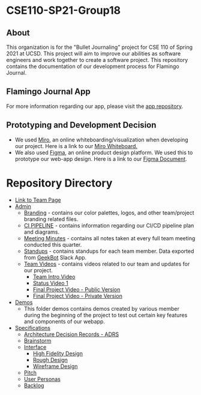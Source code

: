 # CSE110-SP21-Group18
## About
This organization is for the "Bullet Journaling" project for CSE 110 of Spring 2021 at UCSD. This project will aim to improve our abilities as software engineers and work together to create a software project. This repository contains the documentation of our development process for Flamingo Journal.

## Flamingo Journal App
For more information regarding our app, please visit the [app repository](https://github.com/cse110-sp21-group18/Bullet-Journal-App).

## Prototyping and Development Decision
- We used [Miro](https://miro.com/app/board/o9J_lJNJRJw=/), an online whiteboarding/visualization when developing our project. Here is a link to our [Miro Whiteboard.](https://miro.com/app/board/o9J_lJNJRJw=/)
- We also used [Figma](https://www.figma.com/file/2mqMSTfvM2KBocoj5mC79J/The-Frontend-Flamingos-Bullet-Journal?node-id=0%3A1), an online product design platform. We used this to prototype our web-app design. Here is a link to our [Figma Document](https://www.figma.com/file/2mqMSTfvM2KBocoj5mC79J/The-Frontend-Flamingos-Bullet-Journal?node-id=0%3A1).

# Repository Directory
- [Link to Team Page](admin/team.md)
- [Admin](admin/)
  - [Branding](admin/branding/) - contains our color palettes, logos, and other team/project branding related files.
  - [CI PIPELINE](admin/cipipeline/) - contains information regarding our CI/CD pipeline plan and diagrams.
  - [Meeting Minutes](admin/meetings/) - contains all notes taken at every full team meeting conducted this quarter.
  - [Standups](admin/standup/standup.md) - contains standups for each team member. Data exported from [GeekBot](https://geekbot.com/) Slack App.
  - [Team Videos](admin/videos/) - contains videos related to our team and updates for our project.
    - [Team Intro Video](https://www.youtube.com/watch?v=G6vgoQyO6ks)
    - [Status Video 1](admin/videos/statusvideo1.mp4)
    - [Final Project Video - Public Version](https://youtu.be/yynD9UeEKzI)
    - [Final Project Video - Private Version](https://youtu.be/Z2rwLu3APQQ)
- [Demos](demos/)
  - This folder demos contains demos created by various member during the beginning of the project to test out certain key features and components of our webapp.
- [Specifications](specs/)
  - [Architecture Decision Records - ADRS](specs/adrs/)
  - [Brainstorm](specs/brainstorm/)
  - [Interface](specs/interface/)
    - [High Fidelity Design](specs/interface/highfidelity/)
    - [Rough Design](specs/interface/rough/)
    - [Wireframe Design](specs/interface/wireframes/)
  - [Pitch](specs/pitch/Starting_Pitch.md)
  - [User Personas](specs/users/)
  - [Backlog](specs/backlog.md)
